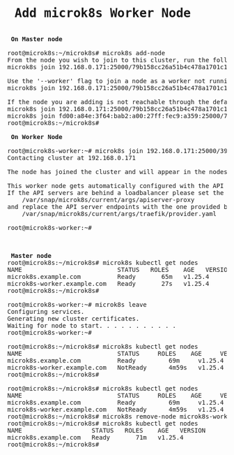 <pre>
<h1> Add microk8s Worker Node </h1>
<b> On Master node </b>

root@microk8s:~/microk8s# microk8s add-node
From the node you wish to join to this cluster, run the following:
microk8s join 192.168.0.171:25000/79b158cc26a51b4c478a1701c14f8179/32d494d7cebf

Use the '--worker' flag to join a node as a worker not running the control plane, eg:
microk8s join 192.168.0.171:25000/79b158cc26a51b4c478a1701c14f8179/32d494d7cebf --worker

If the node you are adding is not reachable through the default interface you can use one of the following:
microk8s join 192.168.0.171:25000/79b158cc26a51b4c478a1701c14f8179/32d494d7cebf
microk8s join fd00:a84e:3f64:bab2:a00:27ff:fec9:a359:25000/79b158cc26a51b4c478a1701c14f8179/32d494d7cebf
root@microk8s:~/microk8s#

<b> On Worker Node </b>

root@microk8s-worker:~# microk8s join 192.168.0.171:25000/39d520b906de554827427a99b19fd4c8/32d494d7cebf --worker
Contacting cluster at 192.168.0.171

The node has joined the cluster and will appear in the nodes list in a few seconds.

This worker node gets automatically configured with the API server endpoints.
If the API servers are behind a loadbalancer please set the '--refresh-interval' to '0s' in:
    /var/snap/microk8s/current/args/apiserver-proxy
and replace the API server endpoints with the one provided by the loadbalancer in:
    /var/snap/microk8s/current/args/traefik/provider.yaml

root@microk8s-worker:~#



<b> Master node</b>
root@microk8s:~/microk8s# microk8s kubectl get nodes
NAME                          STATUS   ROLES    AGE   VERSION
microk8s.example.com          Ready    <none>   65m   v1.25.4
microk8s-worker.example.com   Ready    <none>   27s   v1.25.4
root@microk8s:~/microk8s#

root@microk8s-worker:~# microk8s leave
Configuring services.
Generating new cluster certificates.
Waiting for node to start. . . . . . . . . . .
root@microk8s-worker:~#

root@microk8s:~/microk8s# microk8s kubectl get nodes
NAME                          STATUS     ROLES    AGE     VERSION
microk8s.example.com          Ready      <none>   69m     v1.25.4
microk8s-worker.example.com   NotReady   <none>   4m59s   v1.25.4
root@microk8s:~/microk8s#

root@microk8s:~/microk8s# microk8s kubectl get nodes
NAME                          STATUS     ROLES    AGE     VERSION
microk8s.example.com          Ready      <none>   69m     v1.25.4
microk8s-worker.example.com   NotReady   <none>   4m59s   v1.25.4
root@microk8s:~/microk8s# microk8s remove-node microk8s-worker.example.com
root@microk8s:~/microk8s# microk8s kubectl get nodes
NAME                   STATUS   ROLES    AGE   VERSION
microk8s.example.com   Ready    <none>   71m   v1.25.4
root@microk8s:~/microk8s#


</pre>


